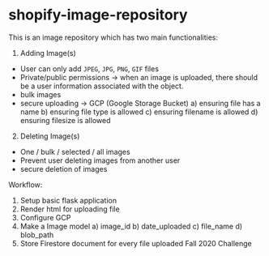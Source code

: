 # shopify-image-repository

This is an image repository which has two main functionalities:
1. Adding Image(s)
  - User can only add `JPEG`, `JPG`, `PNG`, `GIF` files
  - Private/public permissions -> when an image is uploaded, there should be a user information associated with the object.
  - bulk images
  - secure uploading -> GCP (Google Storage Bucket)
    a) ensuring file has a name
    b) ensuring file type is allowed
    c) ensuring filename is allowed
    d) ensuring filesize is allowed

2. Deleting Image(s)
  - One / bulk / selected / all images
  - Prevent user deleting images from another user
  - secure deletion of images


Workflow:
1. Setup basic flask application
2. Render html for uploading file
3. Configure GCP
4. Make a Image model
  a) image_id
  b) date_uploaded
  c) file_name
  d) blob_path
5. Store Firestore document for every file uploaded
Fall 2020 Challenge
